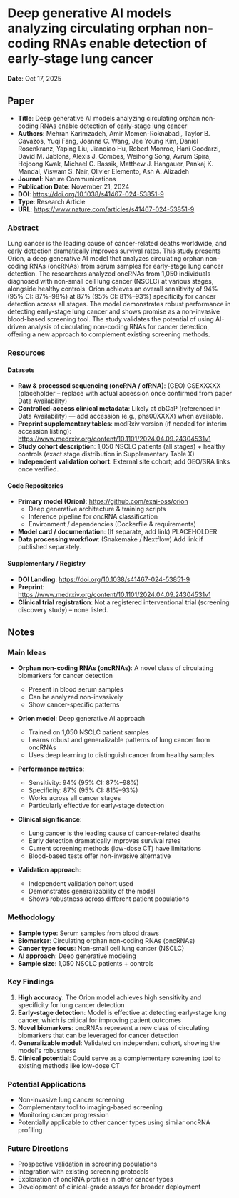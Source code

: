 # Deep generative AI models analyzing circulating orphan non-coding RNAs enable detection of early-stage lung cancer

**Date**: Oct 17, 2025

## Paper

- **Title**: Deep generative AI models analyzing circulating orphan non-coding RNAs enable detection of early-stage lung cancer
- **Authors**: Mehran Karimzadeh, Amir Momen-Roknabadi, Taylor B. Cavazos, Yuqi Fang, Joanna C. Wang, Jee Young Kim, Daniel Rosenkranz, Yaping Liu, Jianqiao Hu, Robert Monroe, Hani Goodarzi, David M. Jablons, Alexis J. Combes, Weihong Song, Avrum Spira, Hojoong Kwak, Michael C. Bassik, Matthew J. Hangauer, Pankaj K. Mandal, Viswam S. Nair, Olivier Elemento, Ash A. Alizadeh
- **Journal**: Nature Communications
- **Publication Date**: November 21, 2024
- **DOI**: https://doi.org/10.1038/s41467-024-53851-9
- **Type**: Research Article
- **URL**: https://www.nature.com/articles/s41467-024-53851-9

### Abstract

Lung cancer is the leading cause of cancer-related deaths worldwide, and early detection dramatically improves survival rates. This study presents Orion, a deep generative AI model that analyzes circulating orphan non-coding RNAs (oncRNAs) from serum samples for early-stage lung cancer detection. The researchers analyzed oncRNAs from 1,050 individuals diagnosed with non-small cell lung cancer (NSCLC) at various stages, alongside healthy controls. Orion achieves an overall sensitivity of 94% (95% CI: 87%–98%) at 87% (95% CI: 81%–93%) specificity for cancer detection across all stages. The model demonstrates robust performance in detecting early-stage lung cancer and shows promise as a non-invasive blood-based screening tool. The study validates the potential of using AI-driven analysis of circulating non-coding RNAs for cancer detection, offering a new approach to complement existing screening methods.

### Resources

#### Datasets
- **Raw & processed sequencing (oncRNA / cfRNA)**: (GEO) GSEXXXXX (placeholder – replace with actual accession once confirmed from paper Data Availability)
- **Controlled-access clinical metadata**: Likely at dbGaP (referenced in Data Availability) — add accession (e.g., phs00XXXX) when available.
- **Preprint supplementary tables**: medRxiv version (if needed for interim accession listing): https://www.medrxiv.org/content/10.1101/2024.04.09.24304531v1
- **Study cohort description**: 1,050 NSCLC patients (all stages) + healthy controls (exact stage distribution in Supplementary Table X)
- **Independent validation cohort**: External site cohort; add GEO/SRA links once verified.

#### Code Repositories
- **Primary model (Orion)**: https://github.com/exai-oss/orion
  - Deep generative architecture & training scripts
  - Inference pipeline for oncRNA classification
  - Environment / dependencies (Dockerfile & requirements)
- **Model card / documentation**: (If separate, add link) PLACEHOLDER
- **Data processing workflow**: (Snakemake / Nextflow) Add link if published separately.

#### Supplementary / Registry
- **DOI Landing**: https://doi.org/10.1038/s41467-024-53851-9
- **Preprint**: https://www.medrxiv.org/content/10.1101/2024.04.09.24304531v1
- **Clinical trial registration**: Not a registered interventional trial (screening discovery study) – none listed.

## Notes

### Main Ideas

- **Orphan non-coding RNAs (oncRNAs)**: A novel class of circulating biomarkers for cancer detection
  - Present in blood serum samples
  - Can be analyzed non-invasively
  - Show cancer-specific patterns

- **Orion model**: Deep generative AI approach
  - Trained on 1,050 NSCLC patient samples
  - Learns robust and generalizable patterns of lung cancer from oncRNAs
  - Uses deep learning to distinguish cancer from healthy samples

- **Performance metrics**:
  - Sensitivity: 94% (95% CI: 87%–98%)
  - Specificity: 87% (95% CI: 81%–93%)
  - Works across all cancer stages
  - Particularly effective for early-stage detection

- **Clinical significance**:
  - Lung cancer is the leading cause of cancer-related deaths
  - Early detection dramatically improves survival rates
  - Current screening methods (low-dose CT) have limitations
  - Blood-based tests offer non-invasive alternative

- **Validation approach**:
  - Independent validation cohort used
  - Demonstrates generalizability of the model
  - Shows robustness across different patient populations

### Methodology

- **Sample type**: Serum samples from blood draws
- **Biomarker**: Circulating orphan non-coding RNAs (oncRNAs)
- **Cancer type focus**: Non-small cell lung cancer (NSCLC)
- **AI approach**: Deep generative modeling
- **Sample size**: 1,050 NSCLC patients + controls

### Key Findings

1. **High accuracy**: The Orion model achieves high sensitivity and specificity for lung cancer detection
2. **Early-stage detection**: Model is effective at detecting early-stage lung cancer, which is critical for improving patient outcomes
3. **Novel biomarkers**: oncRNAs represent a new class of circulating biomarkers that can be leveraged for cancer detection
4. **Generalizable model**: Validated on independent cohort, showing the model's robustness
5. **Clinical potential**: Could serve as a complementary screening tool to existing methods like low-dose CT

### Potential Applications

- Non-invasive lung cancer screening
- Complementary tool to imaging-based screening
- Monitoring cancer progression
- Potentially applicable to other cancer types using similar oncRNA profiling

### Future Directions

- Prospective validation in screening populations
- Integration with existing screening protocols
- Exploration of oncRNA profiles in other cancer types
- Development of clinical-grade assays for broader deployment
